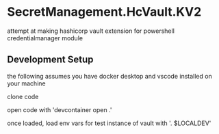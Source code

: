 # SecretManagement.HcVault.KV2

attempt at making hashicorp vault extension for powershell credentialmanager module

## Development Setup

the following assumes you have docker desktop and vscode installed on your machine

clone code

open code with 'devcontainer open .'

once loaded, load env vars for test instance of vault with '. $LOCALDEV'
